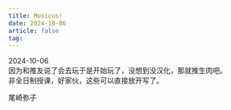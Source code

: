 ```yaml
---
title: Musicus!
date: 2024-10-06
article: false
tag:
---
```


2024-10-06  
因为和推友说了会去玩于是开始玩了，没想到没汉化，那就推生肉吧。  
非全日制授课，好家伙，这些可以直接放开写了。

尾崎弥子